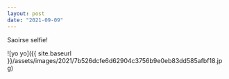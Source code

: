```yaml
---
layout: post
date: "2021-09-09"
---
```


Saoirse selfie!

![yo yo]({{ site.baseurl }}/assets/images/2021/7b526dcfe6d62904c3756b9e0eb83dd585afbf18.jpg)
